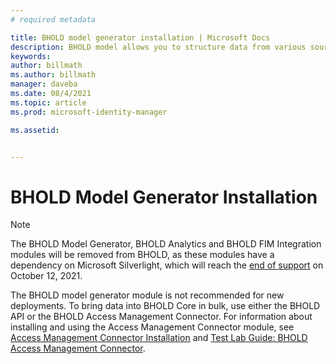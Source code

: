 ```yaml
---
# required metadata

title: BHOLD model generator installation | Microsoft Docs
description: BHOLD model allows you to structure data from various sources 
keywords:
author: billmath
ms.author: billmath
manager: daveba
ms.date: 08/4/2021
ms.topic: article
ms.prod: microsoft-identity-manager

ms.assetid:


---
```


# BHOLD Model Generator Installation

> [!NOTE]
> The BHOLD Model Generator, BHOLD Analytics and BHOLD FIM Integration modules will be removed from BHOLD, as these modules have a dependency on Microsoft Silverlight, which will reach the [end of support](https://support.microsoft.com/windows/silverlight-end-of-support-0a3be3c7-bead-e203-2dfd-74f0a64f1788) on October 12, 2021.

The BHOLD model generator module is not recommended for new deployments. To bring data into BHOLD Core in bulk, use either the BHOLD API or the BHOLD Access Management Connector.  For information about installing and using the Access Management Connector module, see [Access Management Connector Installation](bhold-access-management-connector-install.md) and [Test Lab Guide: BHOLD Access Management Connector](https://technet.microsoft.com/library/jj853085(v=ws.10).aspx).
